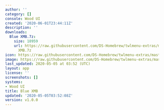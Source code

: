 ```yaml
---
author: ''
category: []
console: Wood UI
created: '2020-06-01T23:44:11Z'
description: ''
downloads:
  Blue XMB.7z:
    size: 18959
    url: https://raw.githubusercontent.com/DS-Homebrew/twlmenu-extras/master/_nds/TWiLightMenu/akmenu/themes/Blue
      XMB.7z
icon: https://raw.githubusercontent.com/DS-Homebrew/twlmenu-extras/master/_nds/TWiLightMenu/akmenu/themes/meta/Blue%20XMB/icon.png
image: https://raw.githubusercontent.com/DS-Homebrew/twlmenu-extras/master/_nds/TWiLightMenu/akmenu/themes/meta/Blue%20XMB/icon.png
last_updated: 2020-05-05 at 03:52 (UTC)
layout: app
license: ''
screenshots: []
systems:
- Wood UI
title: Blue XMB
updated: '2020-05-05T03:52:08Z'
version: v1.0.0
---
```

